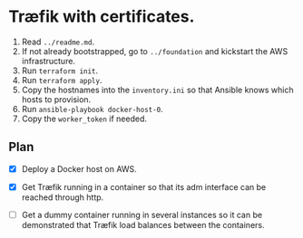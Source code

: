 # Træfik with certificates.

1. Read `../readme.md`.
1. If not already bootstrapped, go to `../foundation` and kickstart the AWS infrastructure.
1. Run `terraform init`.
1. Run `terraform apply`.
1. Copy the hostnames into the `inventory.ini` so that Ansible knows which hosts to provision.
1. Run `ansible-playbook docker-host-0`.
1. Copy the `worker_token` if needed.

## Plan 

- [x] Deploy a Docker host on AWS.
- [x] Get Træfik running in a container so that its adm interface can be reached through http.
- [ ] Get a dummy container running in several instances so it can be demonstrated that Træfik load balances between the containers.

